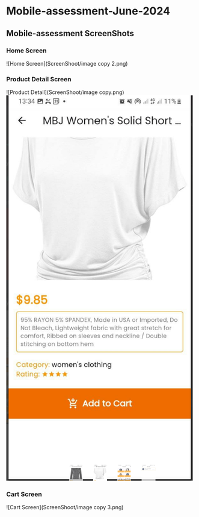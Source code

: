 # Mobile-assessment-June-2024

## Mobile-assessment ScreenShots

### Home Screen
![Home Screen](ScreenShoot/image copy 2.png)

### Product Detail Screen
![Product Detail](ScreenShoot/image copy.png)
![Product Detail](ScreenShoot/image.png)

### Cart Screen
![Cart Screen](ScreenShoot/image copy 3.png)